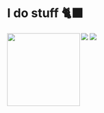# I do stuff 🐈‍⬛

<img align="left" height="170" src="https://media.discordapp.net/attachments/1168648440834703411/1271997551691825333/CarrdieQNA.gif?ex=66b95f88&is=66b80e08&hm=b36b85d236b60833fd949efdb9bf4aba3d558b5f9766b450b0b29ee86a1a6805&=&width=350&height=350"/>
<img src="https://github.com/user-attachments/assets/eefa5197-8d7b-4459-8871-a3bfce8a0115">
<img src="https://github.com/user-attachments/assets/f0c66850-551d-4bad-ae39-5c67eaae326b">

